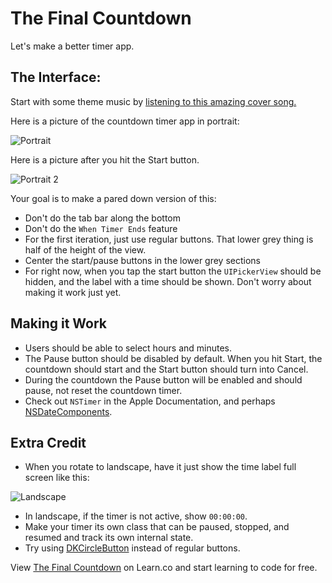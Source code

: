 
# The Final Countdown

Let's make a better timer app.

## The Interface:

Start with some theme music by [listening to this amazing cover song.](https://www.youtube.com/watch?v=XAg5KjnAhuU)

Here is a picture of the countdown timer app in portrait:

![Portrait](https://ironboard-curriculum-content.s3.amazonaws.com/iOS/theFinalCountdown/portrait.png)

Here is a picture after you hit the Start button.

![Portrait 2](https://ironboard-curriculum-content.s3.amazonaws.com/iOS/theFinalCountdown/portrait2.png)

Your goal is to make a pared down version of this:

  * Don't do the tab bar along the bottom
  * Don't do the `When Timer Ends` feature
  * For the first iteration, just use regular buttons. That lower grey thing is half of the height of the view. 
  * Center the start/pause buttons in the lower grey sections
  * For right now, when you tap the start button the `UIPickerView` should be hidden, and the label with a time should be shown. Don't worry about making it work just yet.

## Making it Work

  * Users should be able to select hours and minutes.
  * The Pause button should be disabled by default. When you hit Start, the countdown should start and the Start button should turn into Cancel.
  * During the countdown the Pause button will be enabled and should pause, not reset the countdown timer.
  * Check out `NSTimer` in the Apple Documentation, and perhaps [NSDateComponents](http://nshipster.com/nsdatecomponents/).

## Extra Credit

  * When you rotate to landscape, have it just show the time label full screen like this:

  ![Landscape](https://ironboard-curriculum-content.s3.amazonaws.com/iOS/theFinalCountdown/landscape.png)
  
  * In landscape, if the timer is not active, show `00:00:00`.
  * Make your timer its own class that can be paused, stopped, and resumed and track its own internal state.
  * Try using [DKCircleButton](https://github.com/kronik/DKCircleButton) instead of regular buttons.


<p data-visibility='hidden'>View <a href='https://learn.co/lessons/theFinalCountdown' title='The Final Countdown'>The Final Countdown</a> on Learn.co and start learning to code for free.</p>
